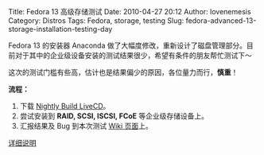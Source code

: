 Title: Fedora 13 高级存储测试
Date: 2010-04-27 20:12
Author: lovenemesis
Category: Distros
Tags: Fedora, storage, testing
Slug: fedora-advanced-13-storage-installation-testing-day

Fedora 13 的安装器 Anaconda
做了大幅度修改，重新设计了磁盘管理部分。目前对于其中的企业级设备安装的测试结果很少，希望有条件的朋友帮忙测试下～

这次的测试门槛有些高，估计也是结果偏少的原因，各位量力而行，**慎重**！

**流程：**

1.  下载 [Nightly Build
    LiveCD](http://alt.fedoraproject.org/pub/alt/nightly-composes/desktop/)。
2.  尝试安装到 **RAID, SCSI, ISCSI, FCoE** 等企业级存储设备上。
3.  汇报结果及 Bug 到本次测试 [Wiki
    页面](https://fedoraproject.org/wiki/Test_Day:2010-04-22_StorageFiltering#Results)上。

[详细说明](https://fedoraproject.org/wiki/Test_Day:2010-04-22_StorageFilterin)
